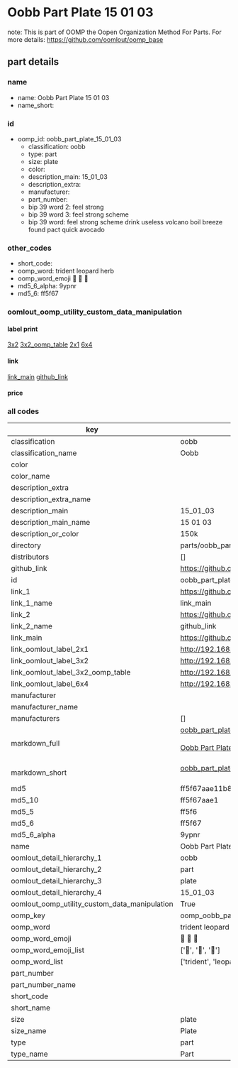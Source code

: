 # Oobb Part Plate 15 01 03  

note: This is part of OOMP the Oopen Organization Method For Parts. For more details: https://github.com/oomlout/oomp_base

##  part details





### name
* name: Oobb Part Plate 15 01 03
* name_short: 
### id
* oomp_id: oobb_part_plate_15_01_03
  * classification: oobb
  * type: part
  * size: plate
  * color: 
  * description_main: 15_01_03
  * description_extra: 
  * manufacturer: 
  * part_number: 
  * bip 39 word 2: feel strong
  * bip 39 word 3: feel strong scheme
  * bip 39 word: feel strong scheme drink useless volcano boil breeze found pact quick avocado

### other_codes
* short_code: 
* oomp_word: trident leopard herb
* oomp_word_emoji :trident: :leopard: :herb:
* md5_6_alpha: 9ypnr
* md5_6: ff5f67






### oomlout_oomp_utility_custom_data_manipulation
#### label print
[3x2](http://192.168.1.245:1112/?label=oomp%209ypnr)
[3x2_oomp_table](http://192.168.1.107:1112/?label=oomp%209ypnr)
[2x1](http://192.168.1.242:1112/?label=oomp%209ypnr)
[6x4](http://192.168.1.55:1112/?label=oomp%209ypnr)    

#### link

[link_main](https://github.com/oomlout/oomlout_oomp_current_version_messy/tree/main/parts/oobb_part_plate_15_01_03) [github_link](https://github.com/oomlout/oomlout_oomp_part_src/tree/main/parts/oobb_part_plate_15_01_03)                             

#### price







### all codes 
| key | value |  
| --- | --- |  
| classification | oobb |  
| classification_name | Oobb |  
| color |  |  
| color_name |  |  
| description_extra |  |  
| description_extra_name |  |  
| description_main | 15_01_03 |  
| description_main_name | 15 01 03 |  
| description_or_color | 150k |  
| directory | parts/oobb_part_plate_15_01_03 |  
| distributors | [] |  
| github_link | https://github.com/oomlout/oomlout_oomp_part_src/tree/main/parts/oobb_part_plate_15_01_03 |  
| id | oobb_part_plate_15_01_03 |  
| link_1 | https://github.com/oomlout/oomlout_oomp_current_version_messy/tree/main/parts/oobb_part_plate_15_01_03 |  
| link_1_name | link_main |  
| link_2 | https://github.com/oomlout/oomlout_oomp_part_src/tree/main/parts/oobb_part_plate_15_01_03 |  
| link_2_name | github_link |  
| link_main | https://github.com/oomlout/oomlout_oomp_current_version_messy/tree/main/parts/oobb_part_plate_15_01_03 |  
| link_oomlout_label_2x1 | http://192.168.1.242:1112/?label=oomp%209ypnr |  
| link_oomlout_label_3x2 | http://192.168.1.245:1112/?label=oomp%209ypnr |  
| link_oomlout_label_3x2_oomp_table | http://192.168.1.107:1112/?label=oomp%209ypnr |  
| link_oomlout_label_6x4 | http://192.168.1.55:1112/?label=oomp%209ypnr |  
| manufacturer |  |  
| manufacturer_name |  |  
| manufacturers | [] |  
| markdown_full | [oobb_part_plate_15_01_03](https://github.com/oomlout/oomlout_oomp_current_version_messy/tree/main/parts/oobb_part_plate_15_01_03)<br>[](https://github.com/oomlout/oomlout_oomp_current_version_messy/tree/main/parts/oobb_part_plate_15_01_03)<br>[Oobb Part Plate 15 01 03](https://github.com/oomlout/oomlout_oomp_current_version_messy/tree/main/parts/oobb_part_plate_15_01_03)<br><br> |  
| markdown_short | [oobb_part_plate_15_01_03](https://github.com/oomlout/oomlout_oomp_current_version_messy/tree/main/parts/oobb_part_plate_15_01_03)<br><br> |  
| md5 | ff5f67aae11b8323d6f804318175caa6 |  
| md5_10 | ff5f67aae1 |  
| md5_5 | ff5f6 |  
| md5_6 | ff5f67 |  
| md5_6_alpha | 9ypnr |  
| name | Oobb Part Plate 15 01 03 |  
| oomlout_detail_hierarchy_1 | oobb |  
| oomlout_detail_hierarchy_2 | part |  
| oomlout_detail_hierarchy_3 | plate |  
| oomlout_detail_hierarchy_4 | 15_01_03 |  
| oomlout_oomp_utility_custom_data_manipulation | True |  
| oomp_key | oomp_oobb_part_plate_15_01_03 |  
| oomp_word | trident leopard herb |  
| oomp_word_emoji | :trident: :leopard: :herb: |  
| oomp_word_emoji_list | [':trident:', ':leopard:', ':herb:'] |  
| oomp_word_list | ['trident', 'leopard', 'herb'] |  
| part_number |  |  
| part_number_name |  |  
| short_code |  |  
| short_name |  |  
| size | plate |  
| size_name | Plate |  
| type | part |  
| type_name | Part |  
